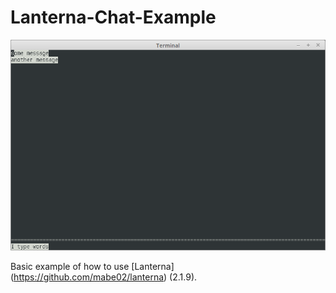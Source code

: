 # Lanterna-Chat-Example
![screenshot](/screenshot/lanterna_example.png?raw=true "Example Screenshot")

Basic example of how to use [Lanterna] (https://github.com/mabe02/lanterna) (2.1.9).

